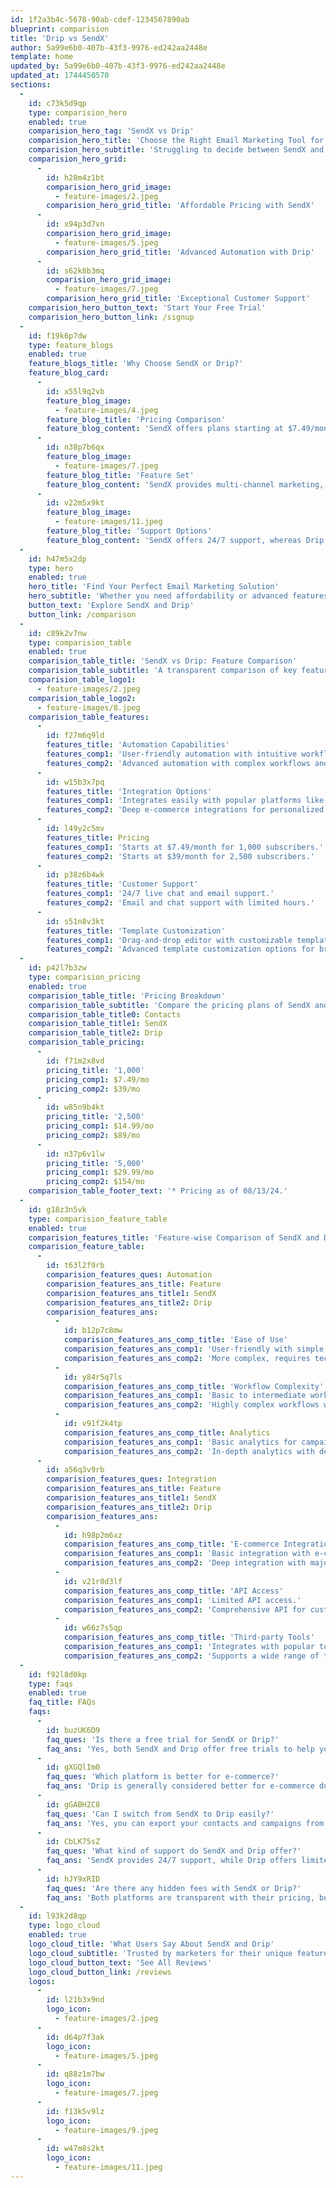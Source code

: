 ```yaml
---
id: 1f2a3b4c-5678-90ab-cdef-1234567890ab
blueprint: comparision
title: 'Drip vs SendX'
author: 5a99e6b0-407b-43f3-9976-ed242aa2448e
template: home
updated_by: 5a99e6b0-407b-43f3-9976-ed242aa2448e
updated_at: 1744450570
sections:
  -
    id: c73k5d9qp
    type: comparision_hero
    enabled: true
    comparision_hero_tag: 'SendX vs Drip'
    comparision_hero_title: 'Choose the Right Email Marketing Tool for You'
    comparision_hero_subtitle: 'Struggling to decide between SendX and Drip? Discover the key differences in pricing, features, automation, and support to make an informed choice.'
    comparision_hero_grid:
      -
        id: h28m4z1bt
        comparision_hero_grid_image:
          - feature-images/2.jpeg
        comparision_hero_grid_title: 'Affordable Pricing with SendX'
      -
        id: x94p3d7vn
        comparision_hero_grid_image:
          - feature-images/5.jpeg
        comparision_hero_grid_title: 'Advanced Automation with Drip'
      -
        id: s62k8b3mq
        comparision_hero_grid_image:
          - feature-images/7.jpeg
        comparision_hero_grid_title: 'Exceptional Customer Support'
    comparision_hero_button_text: 'Start Your Free Trial'
    comparision_hero_button_link: /signup
  -
    id: f19k6p7dw
    type: feature_blogs
    enabled: true
    feature_blogs_title: 'Why Choose SendX or Drip?'
    feature_blog_card:
      -
        id: x55l9q2vb
        feature_blog_image:
          - feature-images/4.jpeg
        feature_blog_title: 'Pricing Comparison'
        feature_blog_content: 'SendX offers plans starting at $7.49/month for up to 1,000 subscribers, while Drip starts at $39/month for 2,500 subscribers.'
      -
        id: n38p7b6qx
        feature_blog_image:
          - feature-images/7.jpeg
        feature_blog_title: 'Feature Set'
        feature_blog_content: 'SendX provides multi-channel marketing, while Drip excels in advanced automation and e-commerce integrations.'
      -
        id: v22m5x9kt
        feature_blog_image:
          - feature-images/11.jpeg
        feature_blog_title: 'Support Options'
        feature_blog_content: 'SendX offers 24/7 support, whereas Drip provides email and chat support with limited availability.'
  -
    id: h47m5x2dp
    type: hero
    enabled: true
    hero_title: 'Find Your Perfect Email Marketing Solution'
    hero_subtitle: 'Whether you need affordability or advanced features, we’ve got you covered.'
    button_text: 'Explore SendX and Drip'
    button_link: /comparison
  -
    id: c89k2v7nw
    type: comparision_table
    enabled: true
    comparision_table_title: 'SendX vs Drip: Feature Comparison'
    comparision_table_subtitle: 'A transparent comparison of key features to help you choose.'
    comparision_table_logo1:
      - feature-images/2.jpeg
    comparision_table_logo2:
      - feature-images/8.jpeg
    comparision_table_features:
      -
        id: f27m6q9ld
        features_title: 'Automation Capabilities'
        features_comp1: 'User-friendly automation with intuitive workflows.'
        features_comp2: 'Advanced automation with complex workflows and deep analytics.'
      -
        id: w15b3x7pq
        features_title: 'Integration Options'
        features_comp1: 'Integrates easily with popular platforms like Shopify and Zapier.'
        features_comp2: 'Deep e-commerce integrations for personalized marketing.'
      -
        id: l49y2c5mv
        features_title: Pricing
        features_comp1: 'Starts at $7.49/month for 1,000 subscribers.'
        features_comp2: 'Starts at $39/month for 2,500 subscribers.'
      -
        id: p38z6b4wk
        features_title: 'Customer Support'
        features_comp1: '24/7 live chat and email support.'
        features_comp2: 'Email and chat support with limited hours.'
      -
        id: s51n8v3kt
        features_title: 'Template Customization'
        features_comp1: 'Drag-and-drop editor with customizable templates.'
        features_comp2: 'Advanced template customization options for branding.'
  -
    id: p42l7b3zw
    type: comparision_pricing
    enabled: true
    comparision_table_title: 'Pricing Breakdown'
    comparision_table_subtitle: 'Compare the pricing plans of SendX and Drip.'
    comparision_table_title0: Contacts
    comparision_table_title1: SendX
    comparision_table_title2: Drip
    comparision_table_pricing:
      -
        id: f71m2x8vd
        pricing_title: '1,000'
        pricing_comp1: $7.49/mo
        pricing_comp2: $39/mo
      -
        id: w85n9b4kt
        pricing_title: '2,500'
        pricing_comp1: $14.99/mo
        pricing_comp2: $89/mo
      -
        id: n37p6v1lw
        pricing_title: '5,000'
        pricing_comp1: $29.99/mo
        pricing_comp2: $154/mo
    comparision_table_footer_text: '* Pricing as of 08/13/24.'
  -
    id: g18z3n5vk
    type: comparision_feature_table
    enabled: true
    comparision_features_title: 'Feature-wise Comparison of SendX and Drip'
    comparision_feature_table:
      -
        id: t63l2f9rb
        comparision_features_ques: Automation
        comparision_features_ans_title: Feature
        comparision_features_ans_title1: SendX
        comparision_features_ans_title2: Drip
        comparision_features_ans:
          -
            id: b12p7c8mw
            comparision_features_ans_comp_title: 'Ease of Use'
            comparision_features_ans_comp1: 'User-friendly with simple setup.'
            comparision_features_ans_comp2: 'More complex, requires technical knowledge.'
          -
            id: y84r5q7ls
            comparision_features_ans_comp_title: 'Workflow Complexity'
            comparision_features_ans_comp1: 'Basic to intermediate workflows.'
            comparision_features_ans_comp2: 'Highly complex workflows with advanced triggers.'
          -
            id: v91f2k4tp
            comparision_features_ans_comp_title: Analytics
            comparision_features_ans_comp1: 'Basic analytics for campaign performance.'
            comparision_features_ans_comp2: 'In-depth analytics with detailed reporting.'
      -
        id: a56q3v9rb
        comparision_features_ques: Integration
        comparision_features_ans_title: Feature
        comparision_features_ans_title1: SendX
        comparision_features_ans_title2: Drip
        comparision_features_ans:
          -
            id: h98p2m6xz
            comparision_features_ans_comp_title: 'E-commerce Integration'
            comparision_features_ans_comp1: 'Basic integration with e-commerce platforms.'
            comparision_features_ans_comp2: 'Deep integration with major e-commerce platforms.'
          -
            id: v21r8d3lf
            comparision_features_ans_comp_title: 'API Access'
            comparision_features_ans_comp1: 'Limited API access.'
            comparision_features_ans_comp2: 'Comprehensive API for custom integrations.'
          -
            id: w66z7s5qp
            comparision_features_ans_comp_title: 'Third-party Tools'
            comparision_features_ans_comp1: 'Integrates with popular tools like Zapier.'
            comparision_features_ans_comp2: 'Supports a wide range of third-party tools.'
  -
    id: f92l8d0kp
    type: faqs
    enabled: true
    faq_title: FAQs
    faqs:
      -
        id: buzUK6D9
        faq_ques: 'Is there a free trial for SendX or Drip?'
        faq_ans: 'Yes, both SendX and Drip offer free trials to help you explore their features.'
      -
        id: gXGQlIm0
        faq_ques: 'Which platform is better for e-commerce?'
        faq_ans: 'Drip is generally considered better for e-commerce due to its advanced automation and integrations.'
      -
        id: gGABHZC8
        faq_ques: 'Can I switch from SendX to Drip easily?'
        faq_ans: 'Yes, you can export your contacts and campaigns from SendX to Drip with relative ease.'
      -
        id: CbLK75sZ
        faq_ques: 'What kind of support do SendX and Drip offer?'
        faq_ans: 'SendX provides 24/7 support, while Drip offers limited hours for email and chat support.'
      -
        id: hJY9xRID
        faq_ques: 'Are there any hidden fees with SendX or Drip?'
        faq_ans: 'Both platforms are transparent with their pricing, but always check for additional costs based on your usage.'
  -
    id: l93k2d8qp
    type: logo_cloud
    enabled: true
    logo_cloud_title: 'What Users Say About SendX and Drip'
    logo_cloud_subtitle: 'Trusted by marketers for their unique features and support.'
    logo_cloud_button_text: 'See All Reviews'
    logo_cloud_button_link: /reviews
    logos:
      -
        id: l21b3x9nd
        logo_icon:
          - feature-images/2.jpeg
      -
        id: d64p7f3ak
        logo_icon:
          - feature-images/5.jpeg
      -
        id: q88z1m7bw
        logo_icon:
          - feature-images/7.jpeg
      -
        id: f13k5v9lz
        logo_icon:
          - feature-images/9.jpeg
      -
        id: w47m8s2kt
        logo_icon:
          - feature-images/11.jpeg
---
```

